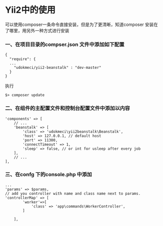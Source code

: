 # Yii2中的使用

可以使用composer一条命令直接安装，但是为了更清晰，知道composer 安装在了哪里，用另外一种方式进行安装

### 一、在项目目录的compser.json 文件中添加如下配置

```
{
  "require": {
  ...
    "udokmeci/yii2-beanstalk" : "dev-master"
  }
}
```

执行

```
$> composer update
```

### 二、在组件的主配置文件和控制台配置文件中添加以内容

```
'components' => [
    // ...
    'beanstalk' => [
        'class' => 'udokmeci\yii2beanstalk\Beanstalk',
        'host' => 127.0.0.1, // default host
        'port' => 11300,
        'connectTimeout' => 1,
        'sleep' => false, // or int for usleep after every job
    ],
    // ...
],
```

### 三、在confg 下的console.php 中添加

```
...
'params' => $params,
// add you controller with name and class name next to params.
'controllerMap' => [
        'worker'=>[
            'class' => 'app\commands\WorkerController',
        ]

    ],
```



